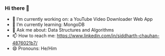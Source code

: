 ### Hi there 👋

<!-- VISIT FOR REFERENCE FOR HOW TO ADD THE STICKERS N DYNAMIC ICONS/FEATURES TO YOUR GITHUB PROFILE YML: https://github.com/rzashakeri/beautify-github-profile -->
<!-- https://github.com/rzashakeri/beautify-github-profile -->
<!-- https://github.com/rzashakeri/beautify-github-profile -->
<!-- https://github.com/rzashakeri/beautify-github-profile -->
- 🔭 I’m currently working on: a YouTube Video Downloader Web App
- 🌱 I’m currently learning: MongoDB
- 💬 Ask me about: Data Structures and Algorithms
- 📫 How to reach me: https://www.linkedin.com/in/siddharth-chauhan-4876021b7/
- 😄 Pronouns: He/Him
<!-- - 👯 I’m looking to collaborate on ... -->
<!-- - 🤔 I’m looking for help with ... -->
<!-- - ⚡ Fun fact: ... -->


<!-- - 📫 How to reach me: -->
<!-- -![image](https://user-images.githubusercontent.com/82464305/173545588-01b3e176-6610-433e-af44-0be3555daf03.png) -->

